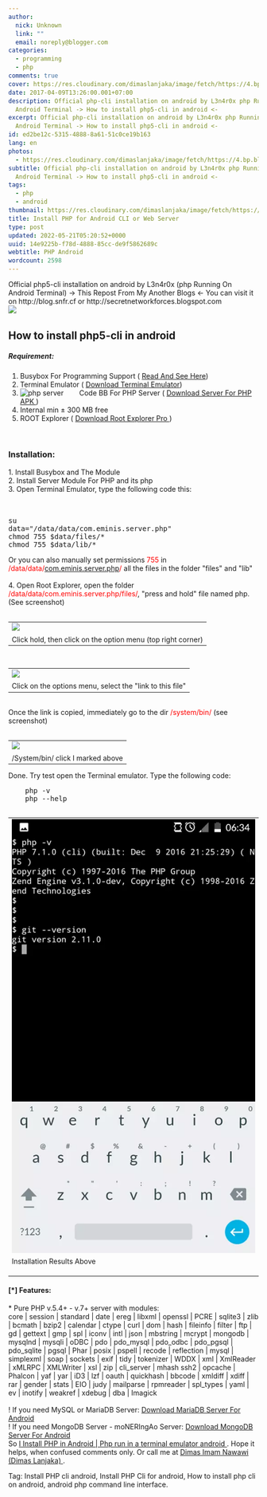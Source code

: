```yaml
---
author:
  nick: Unknown
  link: ""
  email: noreply@blogger.com
categories:
  - programming
  - php
comments: true
cover: https://res.cloudinary.com/dimaslanjaka/image/fetch/https://4.bp.blogspot.com/-3UATHL878wU/WKoXE11tarI/AAAAAAAAFAA/QhBnNJFo5QAiB4C04RKBG9zuFrP2Uhm4gCLcB/s1600/serverphp.jpg
date: 2017-04-09T13:26:00.001+07:00
description: Official php-cli installation on android by L3n4r0x php Running On
  Android Terminal -> How to install php5-cli in android <-
excerpt: Official php-cli installation on android by L3n4r0x php Running On
  Android Terminal -> How to install php5-cli in android <-
id: ed2be12c-5315-4888-8a61-51c0ce19b163
lang: en
photos:
  - https://res.cloudinary.com/dimaslanjaka/image/fetch/https://4.bp.blogspot.com/-3UATHL878wU/WKoXE11tarI/AAAAAAAAFAA/QhBnNJFo5QAiB4C04RKBG9zuFrP2Uhm4gCLcB/s1600/serverphp.jpg
subtitle: Official php-cli installation on android by L3n4r0x php Running On
  Android Terminal -> How to install php5-cli in android <-
tags:
  - php
  - android
thumbnail: https://res.cloudinary.com/dimaslanjaka/image/fetch/https://4.bp.blogspot.com/-3UATHL878wU/WKoXE11tarI/AAAAAAAAFAA/QhBnNJFo5QAiB4C04RKBG9zuFrP2Uhm4gCLcB/s1600/serverphp.jpg
title: Install PHP for Android CLI or Web Server
type: post
updated: 2022-05-21T05:20:52+0000
uuid: 14e9225b-f78d-4888-85cc-de9f5862689c
webtitle: PHP Android
wordcount: 2598
---
```


<div dir="ltr" style="text-align: left" trbidi="on">
  <div>
    Official php5-cli installation on android by L3n4r0x (php Running On Android Terminal) -&gt; This Repost From My Another Blogs &lt;- You can visit it on http://blog.snfr.cf or
    http://secretnetworkforces.blogspot.com
  </div>
  <img src="https://res.cloudinary.com/dimaslanjaka/image/fetch/https://4.bp.blogspot.com/-3UATHL878wU/WKoXE11tarI/AAAAAAAAFAA/QhBnNJFo5QAiB4C04RKBG9zuFrP2Uhm4gCLcB/s1600/serverphp.jpg" />
  <div>
    <h2>How to install php5-cli in android</h2>
    <h5>Requirement:</h5>
  </div>
  <ol>
    <li>
      Busybox For Programming Support (
      <a href="https://secretnetworkforces.blogspot.co.id/2017/02/busybox-for-programming-support.html?m=1" target="_blank" rel="noopener noreferer nofollow"> Read And See Here</a>)
    </li>
    <li>
      Terminal Emulator (
      <a href="http://android-terminal-emulator.id.uptodown.com/android/download&amp;usg=ALkJrhgo7D4q5JlIuFygyeD5GzdN6lUkNw" rel="noopener noreferer nofollow" target="_blank">
        Download Terminal Emulator</a
      >)
    </li>
    <li>
      <img alt="php server" src="https://res.cloudinary.com/dimaslanjaka/image/fetch/https://pic.apk4fun.com/9c/de/13/com.esminis.server.php-92149-qr-code.png" />&nbsp; &nbsp; &nbsp; &nbsp; Code
      BB&nbsp;For PHP Server ( <a href="https://www12.zippyshare.com/v/ZfZ59Qkh/file.html" target="_blank" rel="noopener noreferer nofollow"> Download Server For PHP APK </a> )
    </li>
    <li>Internal min ± 300 MB free</li>
    <li>ROOT Explorer ( <a href="https://rootexplorer.co/wp-content/uploads/2016/11/Root-Explorer-4.0.5.apk" target="_blank" rel="noopener noreferer nofollow"> Download Root Explorer Pro </a> )</li>
  </ol>
  <br />
  <h3></h3>
  <h3>Installation:</h3>
  <div>1. Install Busybox and The Module</div>
  <div>2. Install Server Module For PHP and its php</div>
  <div>3. Open Terminal Emulator, type the following code this:</div>
  <div><br /></div>
  <div>
    <pre><br>su<br>data="/data/data/com.eminis.server.php"<br>chmod 755 $data/files/*<br>chmod 755 $data/lib/*<br></pre>
    Or you can also manually set permissions <span style="color: red">755</span> in
    <span style="color: red">/data/data/<a href="http://webmanajemen.com/search?q=com.eminis.server.php" target="_blank">com.eminis.server.php</a>/</span> all the files in the folder "files"
    and "lib" <br />
    <br />
    4. Open Root Explorer, open the folder <span style="color: red">/data/data/com.eminis.server.php/files/</span>, "press and hold" file named php. (See screenshot) <br />
    <br />
    <table align="center" cellpadding="0" cellspacing="0">
      <tbody>
        <tr>
          <td>
            <a
              href="https://3.bp.blogspot.com/-4Vxims5hNn0/WKoef7HN-QI/AAAAAAAAFAQ/mMoYicL08MoveNutmUxI0BCyLHPyOA3uACLcB/s1600/Screenshot_2017-02-09-07-28-29-picsay.png"
              rel="noopener noreferer nofollow">
              <img
                border="0"
                src="https://res.cloudinary.com/dimaslanjaka/image/fetch/https://3.bp.blogspot.com/-4Vxims5hNn0/WKoef7HN-QI/AAAAAAAAFAQ/mMoYicL08MoveNutmUxI0BCyLHPyOA3uACLcB/s1600/Screenshot_2017-02-09-07-28-29-picsay.png" />
            </a>
          </td>
        </tr>
        <tr>
          <td>Click hold, then click on the option menu (top right corner)</td>
        </tr>
      </tbody>
    </table>
    <br />
    <table align="center" cellpadding="0" cellspacing="0">
      <tbody>
        <tr>
          <td>
            <a
              href="https://4.bp.blogspot.com/-qL_df_2RacQ/WKoeooYyN3I/AAAAAAAAFAU/mi7d1QL1JyAMaYaAgZxWUXIf0LmPI8HTgCLcB/s1600/Screenshot_2017-02-09-07-23-51-picsay.png"
              rel="noopener noreferer nofollow">
              <img
                border="0"
                src="https://res.cloudinary.com/dimaslanjaka/image/fetch/https://4.bp.blogspot.com/-qL_df_2RacQ/WKoeooYyN3I/AAAAAAAAFAU/mi7d1QL1JyAMaYaAgZxWUXIf0LmPI8HTgCLcB/s1600/Screenshot_2017-02-09-07-23-51-picsay.png" />
            </a>
          </td>
        </tr>
        <tr>
          <td>Click on the options menu, select the "link to this file"</td>
        </tr>
      </tbody>
    </table>
    <div><br /></div>
    <div>Once the link is copied, immediately go to the dir <span style="color: red">/system/bin/</span> (see screenshot)</div>
    <br />
    <table align="center" cellpadding="0" cellspacing="0">
      <tbody>
        <tr>
          <td>
            <a
              href="https://3.bp.blogspot.com/-TkMyPvubUss/WKofgR_YJZI/AAAAAAAAFAc/jnmWoy_Lv149VobN4CVyKrmbGKdKVCeCgCLcB/s1600/Screenshot_2017-02-09-07-24-10-picsay.png"
              rel="noopener noreferer nofollow">
              <img
                border="0"
                src="https://res.cloudinary.com/dimaslanjaka/image/fetch/https://3.bp.blogspot.com/-TkMyPvubUss/WKofgR_YJZI/AAAAAAAAFAc/jnmWoy_Lv149VobN4CVyKrmbGKdKVCeCgCLcB/s1600/Screenshot_2017-02-09-07-24-10-picsay.png" />
            </a>
          </td>
        </tr>
        <tr>
          <td>/System/bin/ click I marked above</td>
        </tr>
      </tbody>
    </table>
    Done. Try test open the Terminal emulator. Type the following code: <br />
    <pre>
    php -v
    php --help
    </pre>
    <table align="center" cellpadding="0" cellspacing="0">
      <tbody>
        <tr>
          <td>
            <a
              href="https://scontent-icn1-1.xx.fbcdn.net/v/t1.0-9/fr/cp0/e15/q65/16681945_1737945366535452_7911565320819698077_n.png.jpg?efg=eyJpIjoidCJ9&amp;_nc_eui2=v1%3AAeHINJr_n4BocgCIOoIv5Of91PA65CcH0sY_WavQVXTlxnXFlUbfatL4PIoNcwX8LIVHwjq8xGa8zxSqvIS9x7GUrWL5COW0Tkat7Uv4LJs5rA&amp;oh=ce40fc8acc02caf728a9956a95ad6b3e&amp;oe=5939A832"
              rel="noopener noreferer nofollow">
              <img border="0" src="instal-php-cli-pada-android-instalasi/terminal-preview.webp" />
            </a>
          </td>
        </tr>
        <tr>
          <td>
            Installation Results Above <br />
            <br />
          </td>
        </tr>
      </tbody>
    </table>
    <h4 style="text-align: left">[*] Features:</h4>
  </div>
  <div>
    * Pure PHP v.5.4+ - v.7+ server with modules:<br />
    core | session | standard | date | ereg | libxml | openssl | PCRE | sqlite3 | zlib | bcmath | bzip2 | calendar | ctype | curl | dom | hash | fileinfo | filter | ftp | gd | gettext | gmp | spl |
    iconv | intl | json | mbstring | mcrypt | mongodb | mysqlnd | mysqli | oDBC | pdo | pdo_mysql | pdo_odbc | pdo_pgsql | pdo_sqlite | pgsql | Phar | posix | pspell | recode | reflection | mysql |
    simplexml | soap | sockets | exif | tidy | tokenizer | WDDX | xml | XmlReader | xMLRPC | XMLWriter | xsl | zip | cli_server | mhash ssh2 | opcache | Phalcon | yaf | yar | iD3 | lzf | oauth |
    quickhash | bbcode | xmldiff | xdiff | rar | gender | stats | EIO | judy | mailparse | rpmreader | spl_types | yaml | ev | inotify | weakref | xdebug | dba | Imagick
  </div>
  <div><br /></div>
  <div>
    ! If you need MySQL or MariaDB Server:
    <a href="https://play.google.com/store/apps/details?id=com.esminis.server.mariadb" target="_blank" rel="noopener noreferer nofollow">Download MariaDB Server For Android</a><br />
    ! If you need MongoDB Server - moNERIngAo Server:&nbsp;<a href="https://play.google.com/store/apps/details?id=com.esminis.server.mongodb" target="_blank" rel="noopener noreferer nofollow"
      >Download MongoDB Server For Android</a
    >
  </div>
  <div>
    So <a href="https://google.nl/search?q=install+php-cli+L3n4r0x" rel="noopener noreferer nofollow"> I Install PHP in Android | </a>
    <a href="https://google.tk/search?q=install+php-cli+L3n4r0x" rel="noopener noreferer nofollow"> Php run in a terminal emulator android </a> . Hope it helps, when confused comments only. Or call me
    at <a href="https://fb.me/dimaslanjaka1" target="_blank" rel="noopener noreferer nofollow"> Dimas Imam Nawawi (Dimas Lanjaka) </a> .
  </div>
</div>
<div class="w3-right w3-text-grey"><p>Tag: Install PHP cli android, Install PHP Cli for android, How to install php cli on android, android php command line interface.</p></div>
